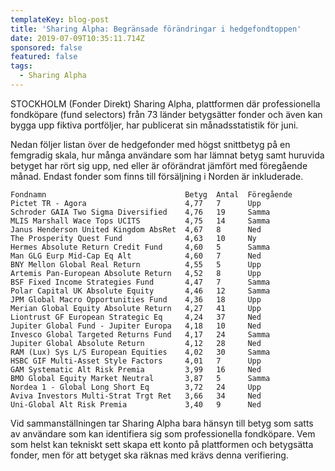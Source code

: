 ```yaml
---
templateKey: blog-post
title: 'Sharing Alpha: Begränsade förändringar i hedgefondtoppen'
date: 2019-07-09T10:35:11.714Z
sponsored: false
featured: false
tags:
  - Sharing Alpha
---
```

STOCKHOLM (Fonder Direkt) Sharing Alpha, plattformen där professionella fondköpare (fund selectors) från 73 länder betygsätter fonder och även kan bygga upp fiktiva portföljer, har publicerat sin månadsstatistik för juni.

Nedan följer listan över de hedgefonder med högst snittbetyg på en femgradig skala, hur många användare som har lämnat betyg samt huruvida betyget har rört sig upp, ned eller är oförändrat jämfört med föregående månad. Endast fonder som finns till försäljning i Norden är inkluderade.
```
Fondnamn                               Betyg  Antal  Föregående
Pictet TR - Agora                      4,77   7      Upp       
Schroder GAIA Two Sigma Diversified    4,76   19     Samma     
MLIS Marshall Wace Tops UCITS          4,75   14     Samma     
Janus Henderson United Kingdom AbsRet  4,67   8      Ned       
The Prosperity Quest Fund              4,63   10     Ny        
Hermes Absolute Return Credit Fund     4,60   5      Samma     
Man GLG Eurp Mid-Cap Eq Alt            4,60   7      Ned       
BNY Mellon Global Real Return          4,55   5      Upp       
Artemis Pan-European Absolute Return   4,52   8      Upp       
BSF Fixed Income Strategies Fund       4,47   7      Samma     
Polar Capital UK Absolute Equity       4,46   12     Samma     
JPM Global Macro Opportunities Fund    4,36   18     Upp       
Merian Global Equity Absolute Return   4,27   41     Upp       
Liontrust GF European Strategic Eq     4,24   37     Ned       
Jupiter Global Fund - Jupiter Europa   4,18   10     Ned       
Invesco Global Targeted Returns Fund   4,17   24     Samma     
Jupiter Global Absolute Return         4,12   28     Ned       
RAM (Lux) Sys L/S European Equities    4,02   30     Samma     
HSBC GIF Multi-Asset Style Factors     4,01   7      Upp       
GAM Systematic Alt Risk Premia         3,99   16     Ned       
BMO Global Equity Market Neutral       3,87   5      Samma     
Nordea 1 - Global Long Short Eq        3,72   24     Upp       
Aviva Investors Multi-Strat Trgt Ret   3,66   34     Ned       
Uni-Global Alt Risk Premia             3,40   9      Ned       
```
Vid sammanställningen tar Sharing Alpha bara hänsyn till betyg som satts av användare som kan identifiera sig som professionella fondköpare. Vem som helst kan tekniskt sett skapa ett konto på plattformen och betygsätta fonder, men för att betyget ska räknas med krävs denna verifiering.
